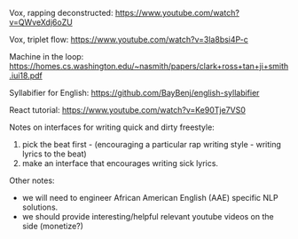Vox, rapping deconstructed:
https://www.youtube.com/watch?v=QWveXdj6oZU 

Vox, triplet flow:
https://www.youtube.com/watch?v=3la8bsi4P-c

Machine in the loop:
https://homes.cs.washington.edu/~nasmith/papers/clark+ross+tan+ji+smith.iui18.pdf

Syllabifier for English:
https://github.com/BayBenj/english-syllabifier

React tutorial:
https://www.youtube.com/watch?v=Ke90Tje7VS0

Notes on interfaces for writing quick and dirty freestyle:
1. pick the beat first - (encouraging a particular rap writing style - writing lyrics to the beat)
2. make an interface that encourages writing sick lyrics.

Other notes:
- we will need to engineer African American English (AAE) specific NLP solutions.
- we should provide interesting/helpful relevant youtube videos on the side (monetize?)
